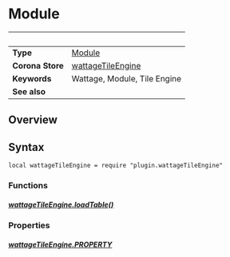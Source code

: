 # Module

|                      | &nbsp;
| -------------------- | ---------------------------------------------------------------
| __Type__             | [Module](type_module.markdown)
| __Corona Store__     | [wattageTileEngine](http://store.coronalabs.com/plugin/wattageTileEngine)
| __Keywords__         | Wattage, Module, Tile Engine
| __See also__         |

## Overview

## Syntax

	local wattageTileEngine = require "plugin.wattageTileEngine"

### Functions

##### [wattageTileEngine.loadTable()](loadTable.markdown)

### Properties

##### [wattageTileEngine.PROPERTY](PROPERTY.markdown)
